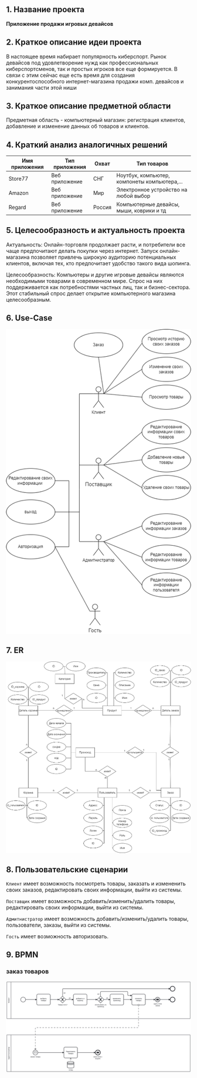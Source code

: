 ## 1. Название проекта
**Приложение продажи игровых девайсов** 

## 2. Краткое описание идеи проекта  

В настоящее время набирает популярность киберспорт. Рынок девайсов под удовлетворение нужд как профессиональных киберспортсменов, так и простых игроков все еще формируется. В связи с этим сейчас еще есть время для создания конкурентоспособного интернет-магазина продажи комп. девайсов и занимания части этой ниши

## 3. Краткое описание предметной области  

Предметная область - компьютерный магазин: регистрация клиентов, добавление и изменение данных об товаров и клиентов.

## 4. Краткий анализ аналогичных решений

Имя приложения|Тип приложения|Охват|Тип товаров
---|---|---|---
Store77|Веб приложение|СНГ|Ноутбук, компьютер, компонеты компьютера,...
Amazon|Веб приложение|Мир|Электронное устройство на любой выбор
Regard|Веб приложение|Россия|Компьютерные девайсы, мыши, коврики и тд

## 5. Целесообразность и актуальность проекта

Актуальность: Онлайн-торговля продолжает расти, и потребители все чаще предпочитают делать покупки через интернет. Запуск онлайн-магазина позволяет привлечь широкую аудиторию потенциальных клиентов, включая тех, кто предпочитает удобство такого вида шопинга.

Целесообразность: Компьютеры и другие игровые девайсы являются необходимыми товарами в современном мире. Спрос на них поддерживается как потребностями частных лиц, так и бизнес-сектора. Этот стабильный спрос делает открытие компьютерного магазина целесообразным.

## 6. Use-Case  

![Use-Case](./img/use_case.png)

## 7. ER 

![ER](./img/er_diagram.png)

## 8. Пользовательские сценарии  

`Клиент` имеет возможность посмотреть товары, заказать и измененить своих заказов, редактировать своих информации, выйти из системы.

`Поставщик` имеет возможность добавить/изменить/удалить товары, редактировать своих информации, выйти из системы.

`Адмитнистратор` имеет возможность добавить/изменить/удалить товары, пользователи, заказы, выйти из системы. 

`Гость` имеет возможность авторизовать.

## 9. BPMN 

### заказ товаров

![Checkin](./img/diagram.svg)

